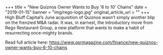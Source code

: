 +++
title = "New Quiznos Owner Wants to Buy '6 to 10' Chains"
date = "2019-01-15"
banner = "img/rego-logo.jpg"
original_article_url = ""
+++
High Bluff Capital’s June acquisition of Quiznos wasn’t simply another blip on the frenzied M&A radar. It was, in earnest, the introductory move from Rego Restaurant Group, a new platform that wants to make a habit of resurrecting once-mighty brands.



Read full article here: <https://www.qsrmagazine.com/finance/new-quiznos-owner-wants-buy-6-10-chains>
